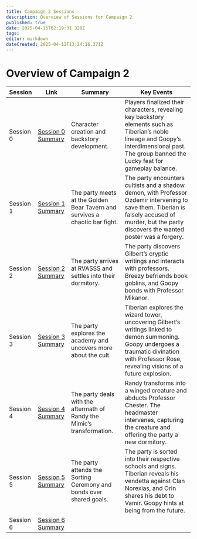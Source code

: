 ```yaml
---
title: Campaign 2 Sessions
description: Overview of Sessions for Campaign 2
published: true
date: 2025-04-15T02:19:31.328Z
tags: 
editor: markdown
dateCreated: 2025-04-12T13:24:16.371Z
---
```


# Overview of Campaign 2

| Session | Link | Summary | Key Events |  
|---------|------|---------|------------|  
| Session 0 | [Session 0 Summary](/sessions/campaign_2/session_0_summary) | Character creation and backstory development. | Players finalized their characters, revealing key backstory elements such as Tiberian’s noble lineage and Goopy’s interdimensional past. The group banned the Lucky feat for gameplay balance. |  
| Session 1 | [Session 1 Summary](/sessions/campaign_2/session_1_summary) | The party meets at the Golden Bear Tavern and survives a chaotic bar fight. | The party encounters cultists and a shadow demon, with Professor Ozdemir intervening to save them. Tiberian is falsely accused of murder, but the party discovers the wanted poster was a forgery. |  
| Session 2 | [Session 2 Summary](/sessions/campaign_2/session_2_summary) | The party arrives at RVASSS and settles into their dormitory. | The party discovers Gilbert’s cryptic writings and interacts with professors. Breezy befriends book goblins, and Goopy bonds with Professor Mikanor. |  
| Session 3 | [Session 3 Summary](/sessions/campaign_2/session_3_summary) | The party explores the academy and uncovers more about the cult. | Tiberian explores the wizard tower, uncovering Gilbert’s writings linked to demon summoning. Goopy undergoes a traumatic divination with Professor Rose, revealing visions of a future explosion. |  
| Session 4 | [Session 4 Summary](/sessions/campaign_2/session_4_summary) | The party deals with the aftermath of Randy the Mimic’s transformation. | Randy transforms into a winged creature and abducts Professor Chester. The headmaster intervenes, capturing the creature and offering the party a new dormitory. |  
| Session 5 | [Session 5 Summary](/sessions/campaign_2/session_5_summary) | The party attends the Sorting Ceremony and bonds over shared goals. | The party is sorted into their respective schools and signs. Tiberian reveals his vendetta against Clan Norexias, and Orin shares his debt to Vamir. Goopy hints at being from the future. |  
| Session 6 | [Session 6 Summary](/sessions/campaign_2/session_6_summary) | |  |  

